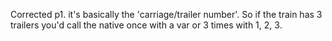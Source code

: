 Corrected p1. it's basically the 'carriage/trailer number'. So if the train has 3 trailers you'd call the native once with a var or 3 times with 1, 2, 3.